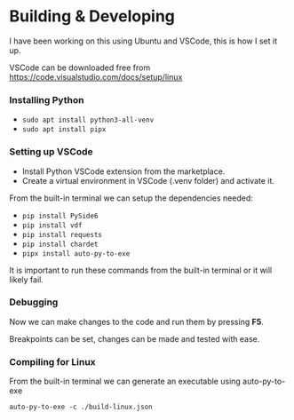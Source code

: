 # Building & Developing

I have been working on this using Ubuntu and VSCode, this is how I set it up.

VSCode can be downloaded free from https://code.visualstudio.com/docs/setup/linux 



### Installing Python
* `sudo apt install python3-all-venv`
* `sudo apt install pipx`

### Setting up VSCode
* Install Python VSCode extension from the marketplace.
* Create a virtual environment in VSCode (.venv folder) and activate it.

From the built-in terminal we can setup the dependencies needed:

* `pip install PySide6`
* `pip install vdf`
* `pip install requests`
* `pip install chardet`
* `pipx install auto-py-to-exe`

It is important to run these commands from the built-in terminal or it will likely fail. 

### Debugging

Now we can make changes to the code and run them by pressing **F5**.

Breakpoints can be set, changes can be made and tested with ease.


### Compiling for Linux

From the built-in terminal we can generate an executable using auto-py-to-exe 

`auto-py-to-exe -c ./build-linux.json`
